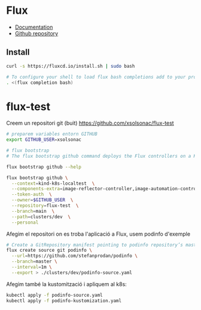 # Flux

 * [Documentation](https://fluxcd.io/flux/)
 * [Github repository](https://github.com/fluxcd/flux2?tab=readme-ov-file)

## Install

 ```bash
 curl -s https://fluxcd.io/install.sh | sudo bash

# To configure your shell to load flux bash completions add to your profile:
. <(flux completion bash)
 ```

# flux-test

Creem un repositori git (buit) https://github.com/xsolsonac/flux-test

```bash
# preparem variables entorn GITHUB
export GITHUB_USER=xsolsonac

# flux bootstrap
# The flux bootstrap github command deploys the Flux controllers on a Kubernetes cluster and configures the controllers to sync the cluster state from a GitHub repository

flux bootstrap github --help

flux bootstrap github \
  --context=kind-k8s-localtest  \
  --components-extra=image-reflector-controller,image-automation-controller \
  --token-auth  \
  --owner=$GITHUB_USER  \
  --repository=flux-test  \
  --branch=main  \
  --path=clusters/dev  \
  --personal
```

Afegim el repositori on es troba l'aplicació a Flux, usem podinfo d'exemple

```bash
# Create a GitRepository manifest pointing to podinfo repository’s master branch:
flux create source git podinfo \
  --url=https://github.com/stefanprodan/podinfo \
  --branch=master \
  --interval=1m \
  --export > ./clusters/dev/podinfo-source.yaml
```

Afegim també la kustomització i apliquem al k8s:

```bash
kubectl apply -f podinfo-source.yaml
kubectl apply -f podinfo-kustomization.yaml
```
